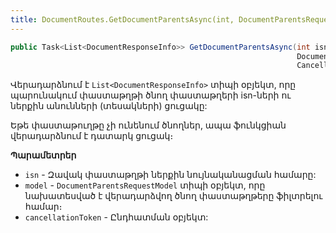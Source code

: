 ```yaml
---
title: DocumentRoutes.GetDocumentParentsAsync(int, DocumentParentsRequestModel, CancellationToken) մեթոդ
---
```


```c#
public Task<List<DocumentResponseInfo>> GetDocumentParentsAsync(int isn, 
                                                                DocumentParentsRequestModel model, 
                                                                CancellationToken cancellationToken = default)
```

Վերադարձնում է `List<DocumentResponseInfo>` տիպի օբյեկտ, որը պարունակում փաստաթղթի ծնող փաստաթղերի isn-ների ու ներքին անունների (տեսակների) ցուցակը:

Եթե փաստաթուղթը չի ունենում ծնողներ, ապա ֆունկցիան վերադարձնում է դատարկ ցուցակ։

**Պարամետրեր**

* `isn` - Զավակ փաստաթղթի ներքին նույնականացման համարը:
* `model` - `DocumentParentsRequestModel` տիպի օբյեկտ, որը նախատեսված է վերադարձվող ծնող փաստաթղթերը ֆիլտրելու համար։
* `cancellationToken` - Ընդհատման օբյեկտ:

